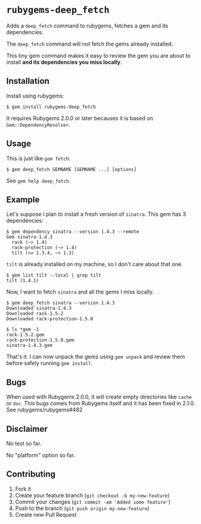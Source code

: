 # `rubygems-deep_fetch`

Adds a `deep_fetch` command to rubygems, fetches a gem and its dependencies.

The `deep_fetch` command will not fetch the gems already installed.

This tiny gem command makes it easy to review the gem you are about to install __and its dependencies you miss locally__.

## Installation

Install using rubygems:

    $ gem install rubygems-deep_fetch

It requires Rubygems 2.0.0 or later becauses it is based on `Gem::DependencyResolver`.

## Usage

This is just like `gem fetch`:

```
$ gem deep_fetch GEMNAME [GEMNAME ...] [options]
```

See `gem help deep_fetch`.

## Example

Let's suppose I plan to install a fresh version of `sinatra`. This gem has 3 dependencies:

```
$ gem dependency sinatra --version 1.4.3 --remote
Gem sinatra-1.4.3
  rack (~> 1.4)
  rack-protection (~> 1.4)
  tilt (>= 1.3.4, ~> 1.3)
```

`tilt` is already installed on my machine, so I don't care about that one.

```
$ gem list tilt --local | grep tilt
tilt (1.4.1)
```

Now, I want to fetch `sinatra` and all the gems I miss locally.

```
$ gem deep_fetch sinatra --version 1.4.3
Downloaded sinatra-1.4.3
Downloaded rack-1.5.2
Downloaded rack-protection-1.5.0

$ ls *gem -1
rack-1.5.2.gem
rack-protection-1.5.0.gem
sinatra-1.4.3.gem
```

That's it. I can now unpack the gems using `gem unpack` and review them before safely running `gem install`.

## Bugs

When used with Rubygems 2.0.0, it will create empty directories like `cache` or `doc`. This bugs comes from Rubygems itself and it has been fixed in 2.1.0. See rubygems/rubygems#482

## Disclaimer

No test so far.

No "platform" option so far.

## Contributing

1. Fork it
2. Create your feature branch (`git checkout -b my-new-feature`)
3. Commit your changes (`git commit -am 'Added some feature'`)
4. Push to the branch (`git push origin my-new-feature`)
5. Create new Pull Request
